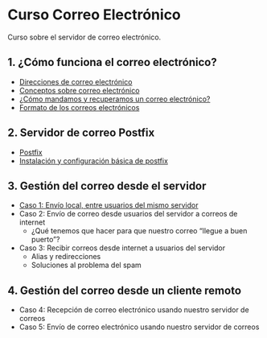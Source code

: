 # Curso Correo Electrónico

Curso sobre el servidor de correo electrónico.

## 1. ¿Cómo funciona el correo electrónico?

* [Direcciones de correo electrónico](modulo1/direcciones.md)
* [Conceptos sobre correo electrónico](modulo1/conceptos.md)
* [¿Cómo mandamos y recuperamos un correo electrónico?](modulo1/funcionamiento.md)
* [Formato de los correos electrónicos](modulo1/formato.md)

## 2. Servidor de correo Postfix

* [Postfix](modulo2/postfix.md)
* [Instalación y configuración básica de postfix](modulo2/instalacion.md)

## 3. Gestión del correo desde el servidor 

* [Caso 1: Envío local, entre usuarios del mismo servidor](modulo3/caso1.md)
* Caso 2: Envío de correo desde usuarios del servidor a correos de internet
	* ¿Qué tenemos que hacer para que nuestro correo “llegue a buen puerto”?
* Caso 3: Recibir correos desde internet a usuarios del servidor
	* Alias y redirecciones
	* Soluciones al problema del spam

## 4. Gestión del correo desde un cliente remoto 

* Caso 4: Recepción de correo electrónico usando nuestro servidor de correos
* Caso 5: Envío de correo electrónico usando nuestro servidor de correos

